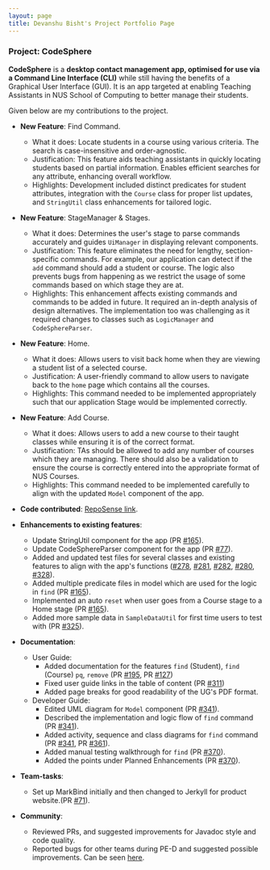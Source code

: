```yaml
---
layout: page
title: Devanshu Bisht's Project Portfolio Page
---
```


### Project: CodeSphere

**CodeSphere** is a **desktop contact management app, optimised for use via a Command Line Interface (CLI)**
while still having the benefits of a Graphical User Interface (GUI).
It is an app targeted at enabling Teaching Assistants in NUS School of Computing to better manage their students.

Given below are my contributions to the project.

* **New Feature**: Find Command.
  * What it does: Locate students in a course using various criteria. The search is case-insensitive and order-agnostic.
  * Justification: This feature aids teaching assistants in quickly locating students based on partial information. Enables efficient searches for any attribute, enhancing overall workflow.
  * Highlights: Development included distinct predicates for student attributes, integration with the `Course` class for proper list updates, and `StringUtil` class enhancements for tailored logic.

* **New Feature**: StageManager & Stages.
  * What it does: Determines the user's stage to parse commands accurately and guides `UiManager` in displaying relevant components.
  * Justification: This feature eliminates the need for lengthy, section-specific commands. For example, our application can detect if the `add` command should add a student or course. The logic also prevents bugs from happening as we restrict the usage of some commands based on which stage they are at.
  * Highlights: This enhancement affects existing commands and commands to be added in future. It required an in-depth analysis of design alternatives. The implementation too was challenging as it required changes to classes such as `LogicManager` and `CodeSphereParser`.

* **New Feature**: Home.
  * What it does: Allows users to visit back home when they are viewing a student list of a selected course.
  * Justification: A user-friendly command to allow users to navigate back to the `home` page which contains all the courses.
  * Highlights: This command needed to be implemented appropriately such that our application Stage would be implemented correctly.

* **New Feature**: Add Course.
  * What it does: Allows users to add a new course to their taught classes while ensuring it is of the correct format.
  * Justification: TAs should be allowed to add any number of courses which they are managing. There should also be a validation to ensure the course is correctly entered into the appropriate format of NUS Courses.
  * Highlights: This command needed to be implemented carefully to align with the updated `Model` component of the app.

* **Code contributed**: [RepoSense link](https://nus-cs2103-ay2324s1.github.io/tp-dashboard/?search=devanshu&sort=groupTitle&sortWithin=title&timeframe=commit&mergegroup=&groupSelect=groupByRepos&breakdown=true&checkedFileTypes=docs~functional-code~test-code&since=2023-09-22&tabOpen=true&tabType=authorship&tabAuthor=devanshubisht&tabRepo=AY2324S1-CS2103T-W15-4%2Ftp%5Bmaster%5D&authorshipIsMergeGroup=false&authorshipFileTypes=docs~functional-code~test-code&authorshipIsBinaryFileTypeChecked=false&authorshipIsIgnoredFilesChecked=false).

* **Enhancements to existing features**:
    * Update StringUtil component for the app (PR [#165](https://github.com/AY2324S1-CS2103T-W15-4/tp/pull/165)).
    * Update CodeSphereParser component for the app (PR [#77](https://github.com/AY2324S1-CS2103T-W15-4/tp/pull/77)).
    * Added and updated test files for several classes and existing features to align with the app's functions ([#278](https://github.com/AY2324S1-CS2103T-W15-4/tp/pull/278), [#281](https://github.com/AY2324S1-CS2103T-W15-4/tp/pull/#281), [#282](https://github.com/AY2324S1-CS2103T-W15-4/tp/pull/#282), [#280](https://github.com/AY2324S1-CS2103T-W15-4/tp/pull/#280), [#328](https://github.com/AY2324S1-CS2103T-W15-4/tp/pull/#328)).
    * Added multiple predicate files in model which are used for the logic in `find` (PR [#165](https://github.com/AY2324S1-CS2103T-W15-4/tp/pull/165)).
    * Implemented an auto `reset` when user goes from a Course stage to a Home stage (PR [#165](https://github.com/AY2324S1-CS2103T-W15-4/tp/pull/165)).
    * Added more sample data in `SampleDataUtil` for first time users to test with (PR [#325](https://github.com/AY2324S1-CS2103T-W15-4/tp/pull/325)).

* **Documentation**:
    * User Guide:
        * Added documentation for the features `find` (Student), `find` (Course) `pq`, `remove`  (PR [#195](https://github.com/AY2324S1-CS2103T-W15-4/tp/pull/195), PR [#127](https://github.com/AY2324S1-CS2103T-W15-4/tp/pull/127))
        * Fixed user guide links in the table of content (PR [#311](https://github.com/AY2324S1-CS2103T-W15-4/tp/pull/311))
        * Added page breaks for good readability of the UG's PDF format.
    * Developer Guide:
        * Edited UML diagram for `Model` component (PR [#341](https://github.com/AY2324S1-CS2103T-W15-4/tp/pull/341/)).
        * Described the implementation and logic flow of `find` command (PR [#341](https://github.com/AY2324S1-CS2103T-W15-4/tp/pull/341/)).
        * Added activity, sequence and class diagrams for `find` command (PR [#341](https://github.com/AY2324S1-CS2103T-W15-4/tp/pull/341/), PR [#361](https://github.com/AY2324S1-CS2103T-W15-4/tp/pull/361)).
        * Added manual testing walkthrough for `find` (PR [#370](https://github.com/AY2324S1-CS2103T-W15-4/tp/pull/370/)).
        * Added the points under Planned Enhancements (PR [#370](https://github.com/AY2324S1-CS2103T-W15-4/tp/pull/370/)).

* **Team-tasks**:
  * Set up MarkBind initially and then changed to Jerkyll for product website.(PR [#71](https://github.com/AY2324S1-CS2103T-W15-4/tp/pull/71)).

* **Community**:
    * Reviewed PRs, and suggested improvements for Javadoc style and code quality.
    * Reported bugs for other teams during PE-D and suggested possible improvements. Can be seen [here](https://github.com/devanshubisht/ped).
